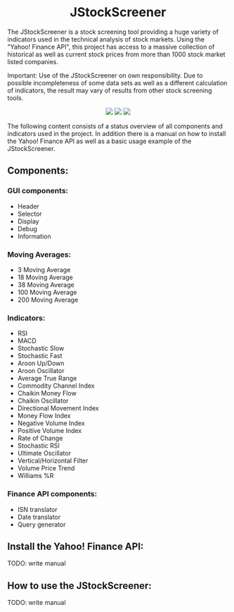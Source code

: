 <h1 align="center">JStockScreener</h1>
<p>
The JStockScreener is a stock screening tool providing a huge variety of indicators used in the technical analysis of stock markets. Using the "Yahoo! Finance API", this project has access to a massive collection of historical as well as current stock prices from more than 1000 stock market listed companies.
</p>
<p>
Important: Use of the JStockScreener on own responsibility. Due to possible incompleteness of some data sets as well as a different calculation of indicators, the result may vary of results from other stock screening tools.
</p>
<p align="center">
  <img src="https://img.shields.io/badge/Project%20functional-false-red.svg">
	<img src="https://img.shields.io/badge/Language-Java-blue.svg">
	<img src="https://img.shields.io/badge/Priority-high-brightgreen.svg">
</p>
<p>
The following content consists of a status overview of all components and indicators used in the project. In addition there is a manual on how to install the Yahoo! Finance API as well as a basic usage example of the JStockScreener.
</p>

## Components:

### GUI components:
- Header
- Selector
- Display
- Debug
- Information

### Moving Averages:
- 3 Moving Average
- 18 Moving Average
- 38 Moving Average
- 100 Moving Average
- 200 Moving Average

### Indicators:
- RSI
- MACD
- Stochastic Slow
- Stochastic Fast
- Aroon Up/Down
- Aroon Oscillator
- Average True Range
- Commodity Channel Index
- Chaikin Money Flow
- Chaikin Oscillator
- Directional Movement Index
- Money Flow Index
- Negative Volume Index
- Positive Volume Index
- Rate of Change
- Stochastic RSI
- Ultimate Oscillator
- Vertical/Horizontal Filter
- Volume Price Trend
- Williams %R

### Finance API components:
- ISN translator
- Date translator
- Query generator

## Install the Yahoo! Finance API:
TODO: write manual

## How to use the JStockScreener:
TODO: write manual
